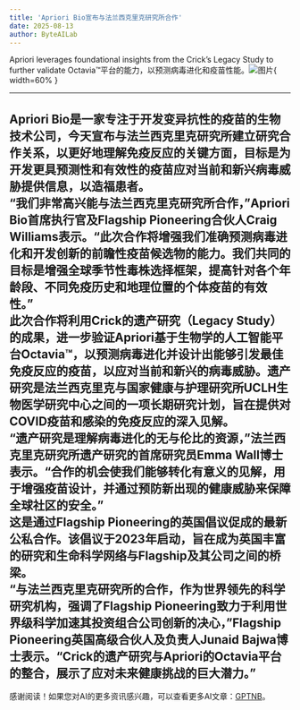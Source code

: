 ```yaml
---
title: 'Apriori Bio宣布与法兰西克里克研究所合作'
date: 2025-08-13
author: ByteAILab
---
```


Apriori leverages foundational insights from the Crick’s Legacy Study to further validate Octavia™平台的能力，以预测病毒进化和疫苗性能。![图片](https://ai-techpark.com/wp-content/uploads/Aprio.jpg){ width=60% }

---
  
Apriori Bio是一家专注于开发变异抗性的疫苗的生物技术公司，今天宣布与法兰西克里克研究所建立研究合作关系，以更好地理解免疫反应的关键方面，目标是为开发更具预测性和有效性的疫苗应对当前和新兴病毒威胁提供信息，以造福患者。  
“我们非常高兴能与法兰西克里克研究所合作，”Apriori Bio首席执行官及Flagship Pioneering合伙人Craig Williams表示。“此次合作将增强我们准确预测病毒进化和开发创新的前瞻性疫苗候选物的能力。我们共同的目标是增强全球季节性毒株选择框架，提高针对各个年龄段、不同免疫历史和地理位置的个体疫苗的有效性。”  
此次合作将利用Crick的遗产研究（Legacy Study）的成果，进一步验证Apriori基于生物学的人工智能平台Octavia™，以预测病毒进化并设计出能够引发最佳免疫反应的疫苗，以应对当前和新兴的病毒威胁。遗产研究是法兰西克里克与国家健康与护理研究所UCLH生物医学研究中心之间的一项长期研究计划，旨在提供对COVID疫苗和感染的免疫反应的深入见解。  
“遗产研究是理解病毒进化的无与伦比的资源，”法兰西克里克研究所遗产研究的首席研究员Emma Wall博士表示。“合作的机会使我们能够转化有意义的见解，用于增强疫苗设计，并通过预防新出现的健康威胁来保障全球社区的安全。”  
这是通过Flagship Pioneering的英国倡议促成的最新公私合作。该倡议于2023年启动，旨在成为英国丰富的研究和生命科学网络与Flagship及其公司之间的桥梁。  
“与法兰西克里克研究所的合作，作为世界领先的科学研究机构，强调了Flagship Pioneering致力于利用世界级科学加速其投资组合公司创新的决心，”Flagship Pioneering英国高级合伙人及负责人Junaid Bajwa博士表示。“Crick的遗产研究与Apriori的Octavia平台的整合，展示了应对未来健康挑战的巨大潜力。”
---
感谢阅读！如果您对AI的更多资讯感兴趣，可以查看更多AI文章：[GPTNB](https://gptnb.com)。